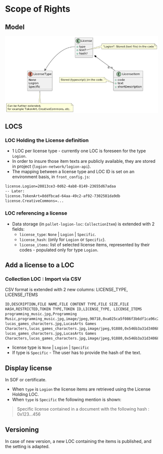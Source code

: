 
# Scope of Rights

## Model

![Model](ScopeOfRights.png)

## LOCS

### LOC Holding the License definition 
* 1 LOC per license type - currently one LOC is foreseen for the type `Logion`.
* In order to insure those item texts are publicly available, they are stored in project (`logion-network/logion-api`). 
* The mapping between a license type and LOC ID is set on an environment basis, in `front_config.js`:
```text
license.Logion=20813ce3-0d62-4ab8-8149-23655d67adaa
-- Later:
license.TokenArt=8ddfbcad-64aa-49c2-af92-7302581da9db
license.CreativeCommons=...
```

### LOC referencing a license
* Data storage (in `pallet-logion-loc`: `CollectionItem`) is extended with 2 fields:
  * `license_type`: `None` | `Logion` | `Specific`.
  * `license_hash`: (only for `Logion` or `Specific`).
  * `license_items`: list of selected license items, represented by their codes - populated only for type `Logion`.

## Add a license to a LOC

### Collection LOC : Import via CSV

CSV format is extended with 2 new columns: LICENSE_TYPE, LICENSE_ITEMS

```
ID,DESCRIPTION,FILE NAME,FILE CONTENT TYPE,FILE SIZE,FILE HASH,RESTRICTED,TOKEN TYPE,TOKEN ID,LICENSE_TYPE, LICENSE_ITEMS
programming_music.jpg,Programming Music,programming_music.jpg,image/jpeg,90718,0xa025ca5f086f3b6df1ca96c235c4daff57083bbd4c9320a3013e787849f9fffa,Y,owner,0x590e9c11b1c2f20210b9b84dc2417b4a7955d4e6,None,
lucas_games_characters.jpg,LucasArts Games Characters,lucas_games_characters.jpg,image/jpeg,91880,0x546b3a31d340681f4c80d84ab317bbd85870e340d3c2feb24d0aceddf6f2fd31,N,,Logion,"CODE_A,CODE_B,CODE_C"
lucas_games_characters.jpg,LucasArts Games Characters,lucas_games_characters.jpg,image/jpeg,91880,0x546b3a31d340681f4c80d84ab317bbd85870e340d3c2feb24d0aceddf6f2fd31,N,,Specific,0x5989deb8e79c1887f72e44ecd3fcc5b4cbe4f2cba8330df46c17d7aead2583de
```

* license type is `None` | `Logion` | `Specific`
* If type is `Specific` - The user has to provide the hash of the text.

## Display license
In SOF or certificate.
* When `type` is `Logion` the license items are retrieved using the License Holding LOC.
* When `type` is `Specific` the following mention is shown:

> Specific license contained in a document with the following hash : 0x123...456

## Versioning
In case of new version, a new LOC containing the items is published, and the setting is adapted.



